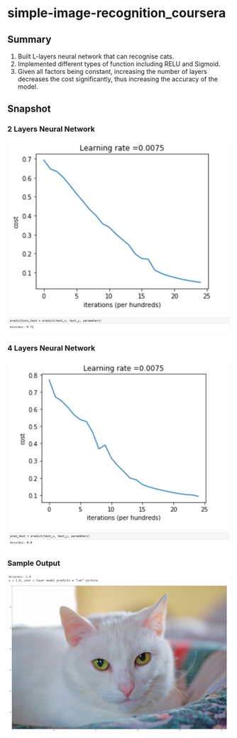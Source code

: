 # simple-image-recognition_coursera
## Summary ##
1. Built L-layers neural network that can recognise cats.
2. Implemented different types of function including RELU and Sigmoid.
3. Given all factors being constant, increasing the number of layers decreases the cost significantly, thus increasing the accuracy of the model.

## Snapshot ##
### 2 Layers Neural Network ###
![2-layers](https://github.com/jaspertan18/simple-image-recognition_coursera/blob/main/snapshots/2layer.PNG)
![2-layers_accuracy](https://github.com/jaspertan18/simple-image-recognition_coursera/blob/main/snapshots/2layer_accuracy.PNG)
### 4 Layers Neural Network ###
![4-layers](https://github.com/jaspertan18/simple-image-recognition_coursera/blob/main/snapshots/4layer.PNG)
![4-layers_accuracy](https://github.com/jaspertan18/simple-image-recognition_coursera/blob/main/snapshots/4layer_accuracy.PNG)
### Sample Output ###
![Sample Output](https://github.com/jaspertan18/simple-image-recognition_coursera/blob/main/snapshots/sampleoutput.PNG)
